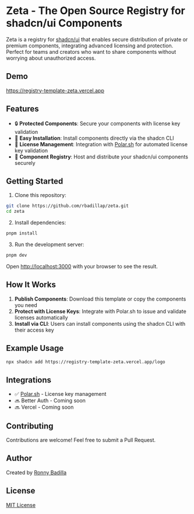 # Zeta - The Open Source Registry for shadcn/ui Components

Zeta is a registry for [shadcn/ui](https://ui.shadcn.com/) that enables secure distribution of private or premium components, integrating advanced licensing and protection. Perfect for teams and creators who want to share components without worrying about unauthorized access.

## Demo
https://registry-template-zeta.vercel.app

## Features

- 🔒 **Protected Components**: Secure your components with license key validation
- 🚀 **Easy Installation**: Install components directly via the shadcn CLI
- 🔑 **License Management**: Integration with [Polar.sh](https://polar.sh) for automated license key validation
- 🎨 **Component Registry**: Host and distribute your shadcn/ui components securely

## Getting Started

1. Clone this repository:
```bash
git clone https://github.com/rbadillap/zeta.git
cd zeta
```

2. Install dependencies:
```bash
pnpm install
```

3. Run the development server:
```bash
pnpm dev
```

Open [http://localhost:3000](http://localhost:3000) with your browser to see the result.

## How It Works

1. **Publish Components**: Download this template or copy the components you need
2. **Protect with License Keys**: Integrate with Polar.sh to issue and validate licenses automatically
3. **Install via CLI**: Users can install components using the shadcn CLI with their access key

## Example Usage

```bash
npx shadcn add https://registry-template-zeta.vercel.app/logo
```

## Integrations

- ✅ [Polar.sh](https://docs.polar.sh/features/benefits/license-keys) - License key management
- 🔜 Better Auth - Coming soon
- 🔜 Vercel - Coming soon

## Contributing

Contributions are welcome! Feel free to submit a Pull Request.

## Author

Created by [Ronny Badilla](https://x.com/rbadillap)

## License

[MIT License](LICENSE)
